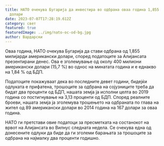 ```yaml
---
title: НАТО очекува Бугарија да инвестира во одбрана оваа година 1,855 милијарди
  долари
date: 2023-07-07T17:28:19.612Z
category: свет
featured: true
featuredImage: ../img/nato-oc-od-bg.jpg
author: Вардарски
---
```

Оваа година, НАТО очекува Бугарија да стави одбрана од 1,855 милијарди американски долари, според податоците за Алијансата презентирани денес. Ова е зголемување од околу 400 милиони американски долари (15,7 %) во однос на минатата година и е еднакво на 1,84 % од БДП.

Податоците покажуваат дека во последните девет години, бидејќи одлуката е прифатена, трошоците за одбрана на сојузниците треба да бидат два проценти од БДП, нашата земја ја исполни целта во 2019 година со постигнување на 3,13 проценти од БДП. Според реалните броеви, нашата земја ја зголемува трошењето на одбраната по глава на жител од 89 американски долари во 2014 година на 167 долари за оваа година.

НАТО ги претстави овие податоци за пресметката на состанокот на врвот на Алијансата во Вилнус следната недела. Се очекува една од донесените одлуки да биде да ги зголеми барањата за трошоците за одбрана на најмалку два проценти годишно.